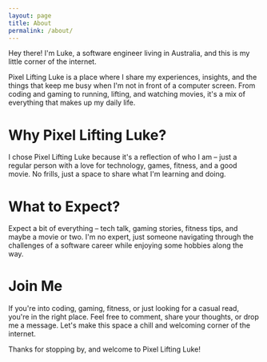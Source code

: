 ```yaml
---
layout: page
title: About
permalink: /about/
---
```


Hey there! I'm Luke, a software engineer living in Australia, and this is my little corner of the internet.

Pixel Lifting Luke is a place where I share my experiences, insights, and the things that keep me busy when I'm not in front of a computer screen. From coding and gaming to running, lifting, and watching movies, it's a mix of everything that makes up my daily life.

# Why Pixel Lifting Luke?

I chose Pixel Lifting Luke because it's a reflection of who I am – just a regular person with a love for technology, games, fitness, and a good movie. No frills, just a space to share what I'm learning and doing.

# What to Expect?

Expect a bit of everything – tech talk, gaming stories, fitness tips, and maybe a movie or two. I'm no expert, just someone navigating through the challenges of a software career while enjoying some hobbies along the way.

# Join Me

If you're into coding, gaming, fitness, or just looking for a casual read, you're in the right place. Feel free to comment, share your thoughts, or drop me a message. Let's make this space a chill and welcoming corner of the internet.

Thanks for stopping by, and welcome to Pixel Lifting Luke!
